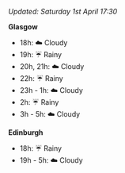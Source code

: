 *Updated: Saturday 1st April 17:30*

**Glasgow**

* 18h: :cloud: Cloudy
* 19h: :umbrella: Rainy
* 20h, 21h: :cloud: Cloudy
* 22h: :umbrella: Rainy
* 23h - 1h: :cloud: Cloudy
* 2h: :umbrella: Rainy
* 3h - 5h: :cloud: Cloudy

**Edinburgh**

* 18h: :umbrella: Rainy
* 19h - 5h: :cloud: Cloudy
